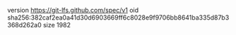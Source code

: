 version https://git-lfs.github.com/spec/v1
oid sha256:382caf2ea0a41d30d6903669ff6c8028e9f9706bb8641ba335d87b3368d262a0
size 1982
